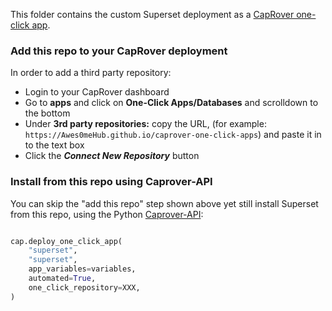 This folder contains the custom Superset deployment as a [CapRover one-click app](https://caprover.com/docs/one-click-apps.html).


### Add this repo to your CapRover deployment

In order to add a third party repository:
-   Login to your CapRover dashboard
-   Go to **apps** and click on **One-Click Apps/Databases** and scrolldown to the bottom
-   Under **3rd party repositories:** copy  the URL, (for example: `https://Awes0meHub.github.io/caprover-one-click-apps`) and paste it in to the text box
-   Click the **_Connect New Repository_** button

### Install from this repo using Caprover-API

You can skip the "add this repo" step shown above yet still install
Superset from this repo, using the Python [Caprover-API](https://github.com/ak4zh/Caprover-API/):

```python

cap.deploy_one_click_app(
    "superset",
    "superset",
    app_variables=variables,
    automated=True,
    one_click_repository=XXX,
)
```

